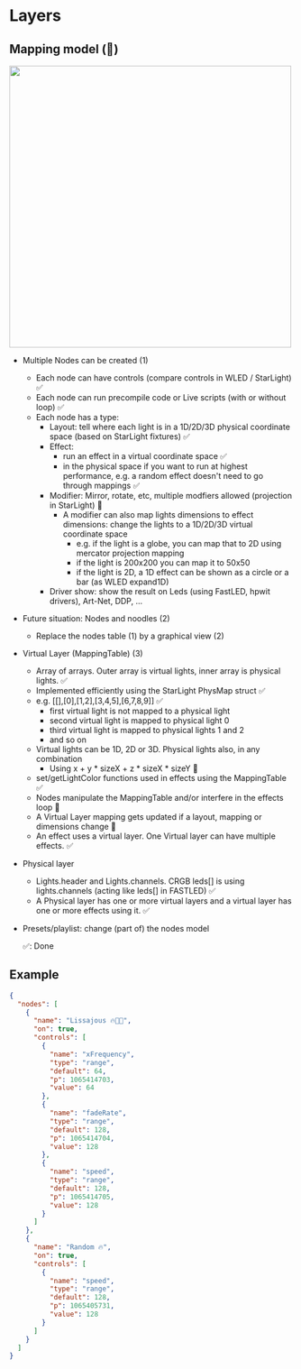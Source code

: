 # Layers

## Mapping model (🚧)
    
   <img width="500" src="https://github.com/user-attachments/assets/6f76a2d6-fce1-4c72-9ade-ee5fbd056c88" />
    
  * Multiple Nodes can be created (1)
      * Each node can have controls (compare controls in WLED / StarLight) ✅
      * Each node can run precompile code or Live scripts (with or without loop) ✅
      * Each node has a type:
          * Layout: tell where each light is in a 1D/2D/3D physical coordinate space (based on StarLight fixtures) ✅
          * Effect: 
              * run an effect in a virtual coordinate space ✅
              * in the physical space if you want to run at highest performance, e.g. a random effect doesn't need to go through mappings ✅
          * Modifier: Mirror, rotate, etc, multiple modfiers allowed (projection in StarLight) 🚧
              * A modifier can also map lights dimensions to effect dimensions: change the lights to a 1D/2D/3D virtual coordinate space
                  * e.g. if the light is a globe, you can map that to 2D using mercator projection mapping
                  * if the light is 200x200 you can map it to 50x50
                  * if the light is 2D, a 1D effect can be shown as a circle or a bar (as WLED expand1D)
          * Driver show: show the result on Leds (using FastLED, hpwit drivers), Art-Net, DDP, ...
  * Future situation: Nodes and noodles (2)
      * Replace the nodes table (1) by a graphical view (2)
  * Virtual Layer (MappingTable) (3)
      * Array of arrays. Outer array is virtual lights, inner array is physical lights. ✅
      * Implemented efficiently using the StarLight PhysMap struct ✅
      * e.g. [[],[0],[1,2],[3,4,5],[6,7,8,9]] ✅
          * first virtual light is not mapped to a physical light
          * second virtual light is mapped to physical light 0
          * third virtual light is mapped to physical lights 1 and 2
          * and so on
      * Virtual lights can be 1D, 2D or 3D. Physical lights also, in any combination
          * Using x + y * sizeX + z * sizeX * sizeY 🚧
      * set/getLightColor functions used in effects using the MappingTable ✅
      * Nodes manipulate the MappingTable and/or interfere in the effects loop 🚧
      * A Virtual Layer mapping gets updated if a layout, mapping or dimensions change 🚧
      * An effect uses a virtual layer. One Virtual layer can have multiple effects. ✅
  * Physical layer
      * Lights.header and Lights.channels. CRGB leds[] is using lights.channels (acting like leds[] in FASTLED) ✅
      * A Physical layer has one or more virtual layers and a virtual layer has one or more effects using it. ✅
  * Presets/playlist: change (part of) the nodes model
  
    ✅: Done
    
## Example

```json
{
  "nodes": [
    {
      "name": "Lissajous 🔥🎨🐙",
      "on": true,
      "controls": [
        {
          "name": "xFrequency",
          "type": "range",
          "default": 64,
          "p": 1065414703,
          "value": 64
        },
        {
          "name": "fadeRate",
          "type": "range",
          "default": 128,
          "p": 1065414704,
          "value": 128
        },
        {
          "name": "speed",
          "type": "range",
          "default": 128,
          "p": 1065414705,
          "value": 128
        }
      ]
    },
    {
      "name": "Random 🔥",
      "on": true,
      "controls": [
        {
          "name": "speed",
          "type": "range",
          "default": 128,
          "p": 1065405731,
          "value": 128
        }
      ]
    }
  ]
}
```